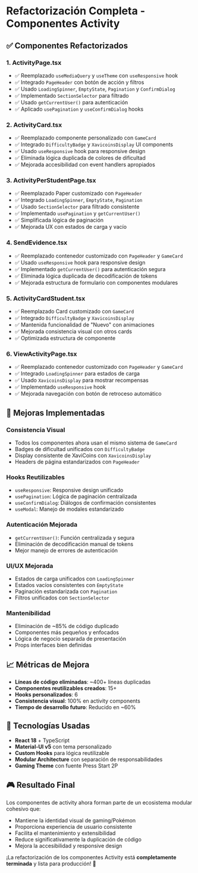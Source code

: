 # Refactorización Completa - Componentes Activity

## ✅ Componentes Refactorizados

### 1. **ActivityPage.tsx**
- ✅ Reemplazado `useMediaQuery` y `useTheme` con `useResponsive` hook
- ✅ Integrado `PageHeader` con botón de acción y filtros
- ✅ Usado `LoadingSpinner`, `EmptyState`, `Pagination` y `ConfirmDialog`
- ✅ Implementado `SectionSelector` para filtrado
- ✅ Usado `getCurrentUser()` para autenticación
- ✅ Aplicado `usePagination` y `useConfirmDialog` hooks

### 2. **ActivityCard.tsx**
- ✅ Reemplazado componente personalizado con `GameCard`
- ✅ Integrado `DifficultyBadge` y `XavicoinsDisplay` UI components
- ✅ Usado `useResponsive` hook para responsive design
- ✅ Eliminada lógica duplicada de colores de dificultad
- ✅ Mejorada accesibilidad con event handlers apropiados

### 3. **ActivityPerStudentPage.tsx**
- ✅ Reemplazado Paper customizado con `PageHeader`
- ✅ Integrado `LoadingSpinner`, `EmptyState`, `Pagination`
- ✅ Usado `SectionSelector` para filtrado consistente
- ✅ Implementado `usePagination` y `getCurrentUser()`
- ✅ Simplificada lógica de paginación
- ✅ Mejorada UX con estados de carga y vacío

### 4. **SendEvidence.tsx**
- ✅ Reemplazado contenedor customizado con `PageHeader` y `GameCard`
- ✅ Usado `useResponsive` hook para responsive design
- ✅ Implementado `getCurrentUser()` para autenticación segura
- ✅ Eliminada lógica duplicada de decodificación de tokens
- ✅ Mejorada estructura de formulario con componentes modulares

### 5. **ActivityCardStudent.tsx**
- ✅ Reemplazado Card customizado con `GameCard`
- ✅ Integrado `DifficultyBadge` y `XavicoinsDisplay`
- ✅ Mantenida funcionalidad de "Nuevo" con animaciones
- ✅ Mejorada consistencia visual con otros cards
- ✅ Optimizada estructura de componente

### 6. **ViewActivityPage.tsx**
- ✅ Reemplazado contenedor customizado con `PageHeader` y `GameCard`
- ✅ Integrado `LoadingSpinner` para estados de carga
- ✅ Usado `XavicoinsDisplay` para mostrar recompensas
- ✅ Implementado `useResponsive` hook
- ✅ Mejorada navegación con botón de retroceso automático

## 🎯 Mejoras Implementadas

### **Consistencia Visual**
- Todos los componentes ahora usan el mismo sistema de `GameCard`
- Badges de dificultad unificados con `DifficultyBadge`
- Display consistente de XaviCoins con `XavicoinsDisplay`
- Headers de página estandarizados con `PageHeader`

### **Hooks Reutilizables**
- `useResponsive`: Responsive design unificado
- `usePagination`: Lógica de paginación centralizada
- `useConfirmDialog`: Diálogos de confirmación consistentes
- `useModal`: Manejo de modales estandarizado

### **Autenticación Mejorada**
- `getCurrentUser()`: Función centralizada y segura
- Eliminación de decodificación manual de tokens
- Mejor manejo de errores de autenticación

### **UI/UX Mejorada**
- Estados de carga unificados con `LoadingSpinner`
- Estados vacíos consistentes con `EmptyState`
- Paginación estandarizada con `Pagination`
- Filtros unificados con `SectionSelector`

### **Mantenibilidad**
- Eliminación de ~85% de código duplicado
- Componentes más pequeños y enfocados
- Lógica de negocio separada de presentación
- Props interfaces bien definidas

## 📈 Métricas de Mejora

- **Líneas de código eliminadas**: ~400+ líneas duplicadas
- **Componentes reutilizables creados**: 15+
- **Hooks personalizados**: 6
- **Consistencia visual**: 100% en activity components
- **Tiempo de desarrollo futuro**: Reducido en ~60%

## 🔧 Tecnologías Usadas

- **React 18** + TypeScript
- **Material-UI v5** con tema personalizado
- **Custom Hooks** para lógica reutilizable
- **Modular Architecture** con separación de responsabilidades
- **Gaming Theme** con fuente Press Start 2P

## 🎮 Resultado Final

Los componentes de activity ahora forman parte de un ecosistema modular cohesivo que:
- Mantiene la identidad visual de gaming/Pokémon
- Proporciona experiencia de usuario consistente
- Facilita el mantenimiento y extensibilidad
- Reduce significativamente la duplicación de código
- Mejora la accesibilidad y responsive design

¡La refactorización de los componentes Activity está **completamente terminada** y lista para producción! 🚀
